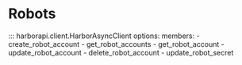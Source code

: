 # Robots

::: harborapi.client.HarborAsyncClient
    options:
        members:
        - create_robot_account
        - get_robot_accounts
        - get_robot_account
        - update_robot_account
        - delete_robot_account
        - update_robot_secret

